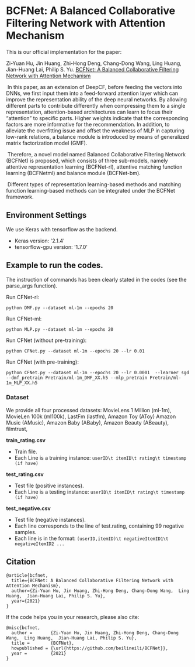 # BCFNet: A Balanced Collaborative Filtering Network with Attention Mechanism

This is our official implementation for the paper:

Zi-Yuan Hu, Jin Huang, Zhi-Hong Deng, Chang-Dong Wang,  Ling Huang,  Jian-Huang Lai, Philip S. Yu. [BCFNet: A Balanced Collaborative Filtering Network with Attention Mechanism](https://arxiv.org/abs/2103.06105) 

​       In this paper, as an extension of DeepCF, before feeding the vectors into DNNs, we first input them into a feed-forward attention layer which can improve the representation ability of the deep neural networks. By allowing different parts to contribute differently when compressing them to a single representation, attention-based architectures can learn to focus their “attention” to specific parts. Higher weights indicate that the corresponding factors are more informative for the recommendation. In addition, to alleviate the overfitting issue and offset the weakness of MLP in capturing low-rank relations, a balance module is introduced by means of generalized matrix factorization model (GMF). 

​        Therefore, a novel model named Balanced Collaborative Filtering Network (BCFNet) is proposed, which consists of three sub-models, namely attentive representation learning (BCFNet-rl), attentive matching function learning (BCFNetml) and balance module (BCFNet-bm).  

​        Different types of representation learning-based methods and matching function learning-based methods can be integrated under the BCFNet framework. 

## Environment Settings
We use Keras with tensorflow as the backend. 
- Keras version: '2.1.4'
- tensorflow-gpu version:  '1.7.0'

## Example to run the codes.
The instruction of commands has been clearly stated in the codes (see the  parse_args function). 

Run CFNet-rl:
```
python DMF.py --dataset ml-1m --epochs 20
```

Run CFNet-ml:
```
python MLP.py --dataset ml-1m --epochs 20
```

Run CFNet (without pre-training): 
```
python CFNet.py --dataset ml-1m --epochs 20 --lr 0.01
```

Run CFNet (with pre-training):
```
python CFNet.py --dataset ml-1m --epochs 20 --lr 0.0001  --learner sgd  --dmf_pretrain Pretrain/ml-1m_DMF_XX.h5 --mlp_pretrain Pretrain/ml-1m_MLP_XX.h5
```

### Dataset
We provide all four processed datasets: MovieLens 1 Million (ml-1m), MovieLen 100k (ml100k), LastFm (lastfm), Amazon Toy (AToy) Amazon Music (AMusic),  Amazon Baby (ABaby), Amazon Beauty (ABeauty), filmtrust, 

**train_rating.csv**

- Train file.
- Each Line is a training instance: `userID\t itemID\t rating\t timestamp (if have)`

**test_rating.csv**

- Test file (positive instances). 
- Each Line is a testing instance: `userID\t itemID\t rating\t timestamp (if have)`

**test_negative.csv**

- Test file (negative instances).
- Each line corresponds to the line of test.rating, containing 99 negative samples.  
- Each line is in the format: `(userID,itemID)\t negativeItemID1\t negativeItemID2 ...`

## Citation
```
@article{bcfnet,
  title={BCFNet: A Balanced Collaborative Filtering Network with Attention Mechanism},
  author={Zi-Yuan Hu, Jin Huang, Zhi-Hong Deng, Chang-Dong Wang,  Ling Huang,  Jian-Huang Lai, Philip S. Yu},
  year={2021}
}
```
If the code helps you in your research, please also cite:
```
@misc{bcfnet,
  author =       {Zi-Yuan Hu, Jin Huang, Zhi-Hong Deng, Chang-Dong Wang,  Ling Huang,  Jian-Huang Lai, Philip S. Yu},
  title =        {BCFNet},
  howpublished = {\url{https://github.com/beilineili/BCFNet}},
  year =         {2021}
}
```
